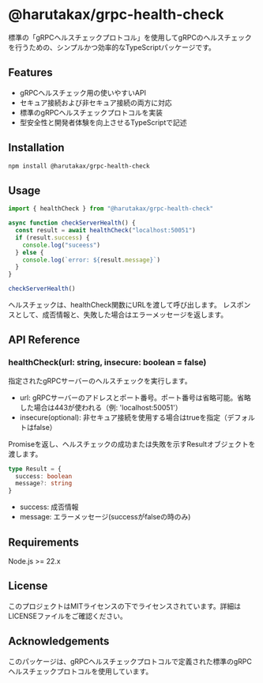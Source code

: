 # @harutakax/grpc-health-check

標準の「gRPCヘルスチェックプロトコル」を使用してgRPCのヘルスチェックを行うための、シンプルかつ効率的なTypeScriptパッケージです。

## Features

- gRPCヘルスチェック用の使いやすいAPI
- セキュア接続および非セキュア接続の両方に対応
- 標準のgRPCヘルスチェックプロトコルを実装
- 型安全性と開発者体験を向上させるTypeScriptで記述

## Installation

```bash
npm install @harutakax/grpc-health-check
```

## Usage

```typescript
import { healthCheck } from "@harutakax/grpc-health-check"

async function checkServerHealth() {
  const result = await healthCheck("localhost:50051")
  if (result.success) {
    console.log("suceess")
  } else {
    console.log(`error: ${result.message}`)
  }
}

checkServerHealth()
```

ヘルスチェックは、healthCheck関数にURLを渡して呼び出します。
レスポンスとして、成否情報と、失敗した場合はエラーメッセージを返します。

## API Reference

### healthCheck(url: string, insecure: boolean = false)

指定されたgRPCサーバーのヘルスチェックを実行します。

- url: gRPCサーバーのアドレスとポート番号。ポート番号は省略可能。省略した場合は443が使われる（例: 'localhost:50051'）
- insecure(optional): 非セキュア接続を使用する場合はtrueを指定（デフォルトはfalse）

Promiseを返し、ヘルスチェックの成功または失敗を示すResultオブジェクトを渡します。

```typescript
type Result = {
  success: boolean
  message?: string
}
```

- success: 成否情報
- message: エラーメッセージ(successがfalseの時のみ)

## Requirements

Node.js >= 22.x

## License

このプロジェクトはMITライセンスの下でライセンスされています。詳細はLICENSEファイルをご確認ください。

## Acknowledgements

このパッケージは、gRPCヘルスチェックプロトコルで定義された標準のgRPCヘルスチェックプロトコルを使用しています。
